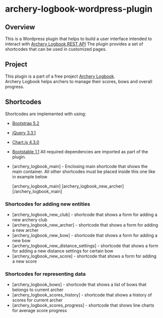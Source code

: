 archery-logbook-wordpress-plugin
=================================

## Overview

This is a Wordpress plugin that helps to build a user interface intended to interact with
[Archery Logbook REST API](https://github.com/eurohlam/archery-logbook)
The plugin provides a set of shortcodes that can be used in customized pages.

## Project

This plugin is a part of a free project [Archery Logbook](https://roundkick.nz/).  
Archery Logbook helps archers to manage their scores, bows and overall progress.

## Shortcodes

Shortcodes are implemented with using:
* [Bootstrap 5.2](https://getbootstrap.com/docs/5.2)
* [jQuery 3.3.1](https://api.jquery.com)
* [Chart.js 4.3.0](https://www.chartjs.org/docs/latest/)
* [Bootstable 1.1](https://github.com/t-edson/bootstable)
All required dependencies are imported as part of the plugin.

* [archery_logbook_main] - Enclosing main shortcode that shows the main container. All other shortcodes must be placed inside this one like in example below

    [archery_logbook_main]
        [archery_logbook_new_archer]
    [/archery_logbook_main]


### Shortcodes for adding new entities

* [archery_logbook_new_club] - shortcode that shows a form for adding a new archery club
* [archery_logbook_new_archer] - shortcode that shows a form for adding a new archer
* [archery_logbook_new_bow] - shortcode that shows a form for adding a new bow
* [archery_logbook_new_distance_settings] - shortcode that shows a form for adding a new distance settings for certain bow
* [archery_logbook_new_score] - shortcode that shows a form for adding a new score

### Shortcodes for representing data

* [archery_logbook_bows] - shortcode that shows a list of bows that belongs to current archer
* [archery_logbook_scores_history] - shortcode that shows a history of scores for current archer
* [archery_logbook_scores_progress] - shortcode that shows line charts for average score progress
